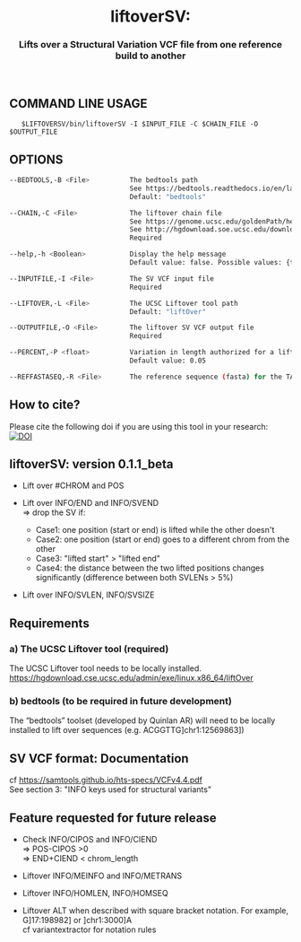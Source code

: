 <p align="center">
<div align="center">
    <h1 style="font-weight: bold">liftoverSV:
      <h3>Lifts over a Structural Variation VCF file from one reference build to another</h3>
    </h1>
</div>

<br />


## COMMAND LINE USAGE

       $LIFTOVERSV/bin/liftoverSV -I $INPUT_FILE -C $CHAIN_FILE -O $OUTPUT_FILE


## OPTIONS
```bash
--BEDTOOLS,-B <File>          The bedtools path
                              See https://bedtools.readthedocs.io/en/latest/content/installation.html
                              Default: "bedtools"

--CHAIN,-C <File>             The liftover chain file
                              See https://genome.ucsc.edu/goldenPath/help/chain.html for a description of chain files
                              See http://hgdownload.soe.ucsc.edu/downloads.html#terms for where to download chain files.
                              Required

--help,-h <Boolean>           Display the help message
                              Default value: false. Possible values: {true, false}

--INPUTFILE,-I <File>         The SV VCF input file
                              Required

--LIFTOVER,-L <File>          The UCSC Liftover tool path
                              Default: "liftOver"

--OUTPUTFILE,-O <File>        The liftover SV VCF output file
                              Required

--PERCENT,-P <float>          Variation in length authorized for a lifted SV (e.g. difference max between SVLEN < 5%)
                              Default value: 0.05

--REFFASTASEQ,-R <File>       The reference sequence (fasta) for the TARGET genome build (i.e., the new one after the liftover)
```

## How to cite?
Please cite the following doi if you are using this tool in your research:
[![DOI](https://zenodo.org/badge/DOI/10.5281/zenodo.12799803.svg)](https://doi.org/10.5281/zenodo.12799803)

## liftoverSV: version 0.1.1_beta

* Lift over #CHROM and POS

* Lift over INFO/END and INFO/SVEND</br>
=> drop the SV if:</br>
   - Case1: one position (start or end) is lifted while the other doesn't
   - Case2: one position (start or end) goes to a different chrom from the other
   - Case3: "lifted start" > "lifted end"
   - Case4: the distance between the two lifted positions changes significantly (difference between both SVLENs > 5%)

* Lift over INFO/SVLEN, INFO/SVSIZE

## Requirements
### a) The UCSC Liftover tool (required)
The UCSC Liftover tool needs to be locally installed.</br>
https://hgdownload.cse.ucsc.edu/admin/exe/linux.x86_64/liftOver
### b) bedtools (to be required in future development)
The “bedtools” toolset (developed by Quinlan AR) will need to be locally installed to lift over sequences (e.g. ACGGTTG]chr1:12569863])

## SV VCF format: Documentation
cf https://samtools.github.io/hts-specs/VCFv4.4.pdf</br>
See section 3: "INFO keys used for structural variants"

## Feature requested for future release

* Check INFO/CIPOS and INFO/CIEND</br>
=> POS-CIPOS >0</br>
=> END+CIEND < chrom_length</br>

* Liftover INFO/MEINFO and INFO/METRANS

* Liftover INFO/HOMLEN, INFO/HOMSEQ
  
* Liftover ALT when described with square bracket notation. For example, G]17:198982] or ]chr1:3000]A</br>
cf variantextractor for notation rules

